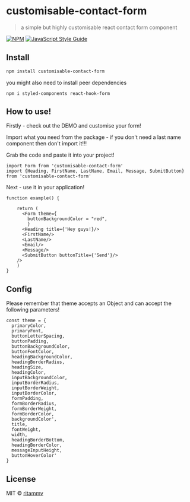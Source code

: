 # customisable-contact-form

> a simple but highly customisable react contact form component

[![NPM](https://img.shields.io/npm/v/customisable-contact-form.svg)](https://www.npmjs.com/package/customisable-contact-form) [![JavaScript Style Guide](https://img.shields.io/badge/code_style-standard-brightgreen.svg)](https://standardjs.com)

## Install

```bash
npm install customisable-contact-form
```

you might also need to install peer dependencies

`npm i styled-components react-hook-form`

## How to use!

Firstly - check out the DEMO and customise your form!

Import what you need from the package - if you don't need a last name component then don't import it!!!

Grab the code and paste it into your project!

```
import Form from 'customisable-contact-form'
import {Heading, FirstName, LastName, Email, Message, SubmitButton} from 'customisable-contact-form'

```

Next - use it in your application!

```
function example() {

    return (
      <Form theme={
        buttonBackgroundColor = "red",
        }
      <Heading title={'Hey guys!}/>
      <FirstName/>
      <LastName/>
      <Email/>
      <Message/>
      <SubmitButton buttonTitle={'Send'}/>
    />
    )
}
```

## Config

Please remember that theme accepts an Object and can accept the following parameters!

```
const theme = {
  primaryColor,
  primaryFont,
  buttonLetterSpacing,
  buttonPadding,
  buttonBackgroundColor,
  buttonFontColor,
  headingBackgroundColor,
  headingBorderRadius,
  headingSize,
  headingColor,
  inputBackgroundColor,
  inputBorderRadius,
  inputBorderWeight,
  inputBorderColor,
  formPadding,
  formBorderRadius,
  formBorderWeight,
  formBorderColor,
  backgroundColor',
  title,
  fontWeight,
  width,
  headingBorderBottom,
  headingBorderColor,
  messageInputHeight,
  buttonHoverColor'
}
```

## License

MIT © [ritammv](https://github.com/ritammv)
